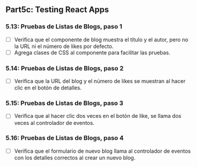 ## Part5c: Testing React Apps

### 5.13: Pruebas de Listas de Blogs, paso 1
- [ ] Verifica que el componente de blog muestra el título y el autor, pero no la URL ni el número de likes por defecto.
- [ ] Agrega clases de CSS al componente para facilitar las pruebas.

### 5.14: Pruebas de Listas de Blogs, paso 2
- [ ] Verifica que la URL del blog y el número de likes se muestran al hacer clic en el botón de detalles.

### 5.15: Pruebas de Listas de Blogs, paso 3
- [ ] Verifica que al hacer clic dos veces en el botón de like, se llama dos veces al controlador de eventos.
 
### 5.16: Pruebas de Listas de Blogs, paso 4
- [ ] Verifica que el formulario de nuevo blog llama al controlador de eventos con los detalles correctos al crear un nuevo blog.



<!-- ## Part5b: Props Children y PropTypes

### 5.5: Frontend de la Lista de Blogs, paso 5
- [x] Cambia el formulario para crear publicaciones de blog para que solo se muestre cuando sea apropiado.
     - El formulario no es visible por defecto y se expande cuando se hace clic en el botón "create new blog".
     - El formulario se esconde otra vez luego de que un nuevo blog es creado.

### 5.6: Frontend de la Lista de Blogs, paso 6
- [x] Separa el formulario para crear un nuevo blog en su propio componente.
- [x] Mueve todos los estados necesarios para crear un nuevo blog a este componente.

### 5.7: Frontend de la Lista de Blogs, paso 7
- [x] Agrega un botón a cada blog que controle si se muestran o no todos los detalles sobre el blog.
     - Los detalles completos del blog se abren cuando se hace clic en el botón y se ocultan cuando se vuelve a hacer clic en el botón.

### 5.8: Frontend de la Lista de Blogs, paso 8
- [x] Implementa la funcionalidad para el botón "like".
     - Los likes aumentan al hacer una solicitud HTTP PUT a la dirección única de la publicación del blog en el backend.

### 5.9: Frontend de la Lista de Blogs, paso 9
- [x] Corrige el problema donde el nombre del usuario que añadió el blog no se muestra en sus detalles después de dar "me gusta".
- [x] Arregla el problema del botón de eliminar: cuando se crea una nueva nota, el usuario no está definido porque debe esperar a que se complete la solicitud POST.

### 5.10: Frontend de la Lista de Blogs, paso 10
- [x] Modifica la aplicación para enumerar las publicaciones de blog por el número de likes.

### 5.11: Frontend de la Lista de Blogs, paso 11
- [x] Agrega un nuevo botón para eliminar publicaciones de blog.
- [x] Implementa la lógica para eliminar publicaciones de blog en el backend.
- [x] Muestra el botón para eliminar una publicación de blog solo si la publicación de blog fue agregada por el usuario.

### 5.12: Frontend de la Lista de Blogs, paso 12
- [x] Define PropTypes para uno de los componentes de tu aplicación.
- [x] Agrega ESlint al proyecto.
     - Define la configuración según tu preferencia en el archivo `.eslintrc.cjs`.
     - Corrige todos los errores del linter. -->

<!-- ## Part 5a

### 5.1: Frontend de la Lista de Blogs, paso 1
- [x] Implementa la funcionalidad de inicio de sesión en el frontend. El token devuelto con un inicio de sesión exitoso se guarda en el estado `user` de la aplicación.

- Si un usuario no ha iniciado sesión, solo se verá el formulario de inicio de sesión.
- Si el usuario ha iniciado sesión, se muestra el nombre del usuario y una lista de blogs.
- Los detalles de usuario del usuario que inició sesión no tienen que guardarse todavía en el local storage.

### 5.2: Frontend de la Lista de Blogs, paso 2

- [x] Haz que el inicio de sesión sea "permanente" mediante el uso de local storage.
- [x] Implementa una forma de cerrar sesión.
- Asegúrate de que el navegador no recuerde los detalles del usuario después de cerrar la sesión.

### 5.3: Frontend de la Lista de Blogs, paso 3

- [x] Expande tu aplicación para permitir que un usuario que haya iniciado sesión agregue nuevos blogs.

### 5.4: Frontend de la Lista de Blogs, paso 4

- [x] Implementa notificaciones que informen al usuario sobre operaciones exitosas y no exitosas en la parte superior de la página.
- [x] Las notificaciones deben estar visibles durante unos segundos.

### Opcionales: 
- [x] Agregar funcionalidad DELETE
- [x] Mejorar styles de Blog component -->